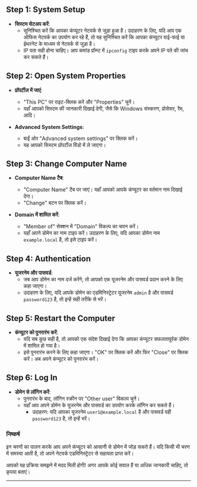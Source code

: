 
## Step 1: System Setup
- **सिस्टम सेटअप करें**: 
  - सुनिश्चित करें कि आपका कंप्यूटर नेटवर्क से जुड़ा हुआ है। उदाहरण के लिए, यदि आप एक ऑफिस नेटवर्क का उपयोग कर रहे हैं, तो यह सुनिश्चित करें कि आपका कंप्यूटर वाई-फाई या ईथरनेट के माध्यम से नेटवर्क से जुड़ा है।
  - IP पता सही होना चाहिए। आप कमांड प्रॉम्प्ट में `ipconfig` टाइप करके अपने IP पते की जांच कर सकते हैं।

## Step 2: Open System Properties
- **प्रॉपर्टीज़ में जाएं**:
  - "This PC" पर राइट-क्लिक करें और "Properties" चुनें। 
  - यहाँ आपको सिस्टम की जानकारी दिखाई देगी, जैसे कि Windows संस्करण, प्रोसेसर, रैम, आदि।
  
- **Advanced System Settings**:
  - बाईं ओर "Advanced system settings" पर क्लिक करें। 
  - यह आपको सिस्टम प्रॉपर्टीज़ विंडो में ले जाएगा।

## Step 3: Change Computer Name
- **Computer Name टैब**:
  - "Computer Name" टैब पर जाएं। यहाँ आपको आपके कंप्यूटर का वर्तमान नाम दिखाई देगा।
  - "Change" बटन पर क्लिक करें।

- **Domain में शामिल करें**:
  - "Member of" सेक्शन में "Domain" विकल्प का चयन करें।
  - यहाँ अपने डोमेन का नाम टाइप करें। उदाहरण के लिए, यदि आपका डोमेन नाम `example.local` है, तो इसे टाइप करें।

## Step 4: Authentication
- **यूजरनेम और पासवर्ड**:
  - जब आप डोमेन का नाम दर्ज करेंगे, तो आपको एक यूजरनेम और पासवर्ड प्रदान करने के लिए कहा जाएगा।
  - उदाहरण के लिए, यदि आपके डोमेन का एडमिनिस्ट्रेटर यूजरनेम `admin` है और पासवर्ड `password123` है, तो इन्हें सही तरीके से भरें।

## Step 5: Restart the Computer
- **कंप्यूटर को पुनरारंभ करें**:
  - यदि सब कुछ सही है, तो आपको एक संदेश दिखाई देगा कि आपका कंप्यूटर सफलतापूर्वक डोमेन में शामिल हो गया है।
  - इसे पुनरारंभ करने के लिए कहा जाएगा। "OK" पर क्लिक करें और फिर "Close" पर क्लिक करें। अब अपने कंप्यूटर को पुनरारंभ करें।

## Step 6: Log In
- **डोमेन से लॉगिन करें**:
  - पुनरारंभ के बाद, लॉगिन स्क्रीन पर "Other user" विकल्प चुनें।
  - यहाँ आप अपने डोमेन के यूजरनेम और पासवर्ड का उपयोग करके लॉगिन कर सकते हैं। 
    - उदाहरण: यदि आपका यूजरनेम `user1@example.local` है और पासवर्ड वही `password123` है, तो इन्हें भरें।

### निष्कर्ष
इन चरणों का पालन करके आप अपने कंप्यूटर को आसानी से डोमेन में जोड़ सकते हैं। यदि किसी भी चरण में समस्या आती है, तो अपने नेटवर्क एडमिनिस्ट्रेटर से सहायता प्राप्त करें। 

आपको यह प्रक्रिया समझने में मदद मिली होगी! अगर आपके कोई सवाल हैं या अधिक जानकारी चाहिए, तो कृपया बताएं।

---
